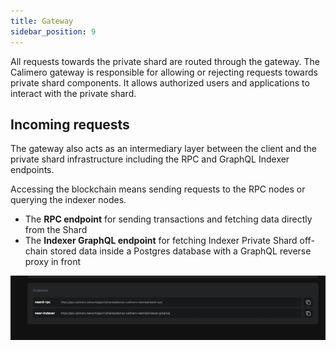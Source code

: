 ```yaml
---
title: Gateway
sidebar_position: 9
---
```


All requests towards the private shard are routed through the gateway. The
Calimero gateway is responsible for allowing or rejecting requests towards private shard components. It allows authorized users and applications to interact with the private shard. 

## Incoming requests
The gateway also acts as an intermediary layer between the client and the private shard infrastructure including the RPC and GraphQL Indexer endpoints.

Accessing the blockchain means sending requests to the RPC nodes or querying the indexer nodes.

- The **RPC endpoint** for sending transactions and fetching data directly from the Shard
- The **Indexer GraphQL endpoint** for fetching Indexer Private Shard off-chain stored data inside a Postgres database with a GraphQL reverse proxy in front

![](../../static/img/endpoint.png)

